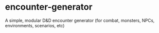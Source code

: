# encounter-generator
A simple, modular D&amp;D encounter generator (for combat, monsters, NPCs, environments, scenarios, etc)
